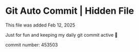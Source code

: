 # Git Auto Commit | Hidden File

This file was added Feb 12, 2025

Just for fun and keeping my daily git commit active 🤪

commit number: 453503
